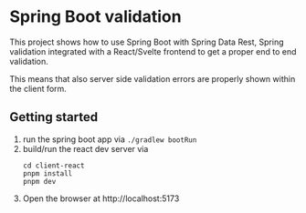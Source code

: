 # Spring Boot validation

This project shows how to use
Spring Boot with Spring Data Rest, 
Spring validation integrated with
a React/Svelte frontend to get 
a proper end to end validation.

This means that also server side validation
errors are properly shown within the client
form.

## Getting started

1. run the spring boot app via `./gradlew bootRun`
2. build/run the react dev server via 
    ```
    cd client-react
    pnpm install
    pnpm dev
    ```
3. Open the browser at http://localhost:5173
